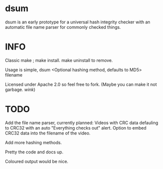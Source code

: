 dsum
====

dsum is an early prototype for a universal hash integrity checker with an automatic file name parser for commonly checked things. 

INFO
====

Classic make ; make install. make uninstall to remove.

Usage is simple, dsum \<Optional hashing method, defaults to MD5\> filename

Licensed under Apache 2.0 so feel free to fork. (Maybe you can make it not garbage. *wink*)

TODO
====

Add the file name parser, currently planned: Videos with CRC data defauling to CRC32 with an auto "Everything checks out" alert. Option to embed CRC32 data into the filename of the video.

Add more hashing methods.

Pretty the code and docs up.

Coloured output would be nice.
